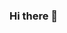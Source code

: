 ### Hi there 👋

<!--
**azfarnitish123/azfarnitish123** is a ✨ _special_ ✨ repository because its `README.md` (this file) appears on your GitHub profile.

Here are some ideas to get you started:

- 🔭 I’m currently working on Amazon
- 🌱 I’m currently learning NLP
- 👯 I’m looking to collaborate on Internship
- 🤔 I’m looking for help with frnds
- 💬 Ask me about docker
- 📫 How to reach me: suman123@gmail.com
- 😄 Pronouns: no
- ⚡ Fun fact: I know i am funn
-->
